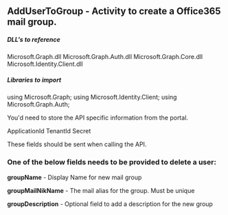 ## AddUserToGroup - Activity to create a Office365 mail group.

##### DLL's to reference
Microsoft.Graph.dll
Microsoft.Graph.Auth.dll
Microsoft.Graph.Core.dll
Microsoft.Identity.Client.dll

##### Libraries to import
using Microsoft.Graph;
using Microsoft.Identity.Client;
using Microsoft.Graph.Auth;

You'd need to store the API specific information from the portal.

ApplicationId
TenantId
Secret

These fields should be sent when calling the API.

### One of the below fields needs to be provided to delete a user:
**groupName**           - Display Name for new mail group

**groupMailNikName**    - The mail alias for the group. Must be unique

**groupDescription**    - Optional field to add a description for the new group
